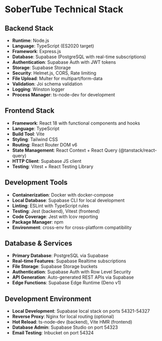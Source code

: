 # SoberTube Technical Stack

## Backend Stack
- **Runtime**: Node.js
- **Language**: TypeScript (ES2020 target)
- **Framework**: Express.js
- **Database**: Supabase (PostgreSQL with real-time subscriptions)
- **Authentication**: Supabase Auth with JWT tokens
- **Storage**: Supabase Storage
- **Security**: Helmet.js, CORS, Rate limiting
- **File Upload**: Multer for multipart/form-data
- **Validation**: Joi schema validation
- **Logging**: Winston logger
- **Process Manager**: ts-node-dev for development

## Frontend Stack  
- **Framework**: React 18 with functional components and hooks
- **Language**: TypeScript
- **Build Tool**: Vite
- **Styling**: Tailwind CSS
- **Routing**: React Router DOM v6
- **State Management**: React Context + React Query (@tanstack/react-query)
- **HTTP Client**: Supabase JS client
- **Testing**: Vitest + React Testing Library

## Development Tools
- **Containerization**: Docker with docker-compose
- **Local Database**: Supabase CLI for local development
- **Linting**: ESLint with TypeScript rules
- **Testing**: Jest (backend), Vitest (frontend)
- **Code Coverage**: Jest with lcov reporting
- **Package Manager**: npm
- **Environment**: cross-env for cross-platform compatibility

## Database & Services
- **Primary Database**: PostgreSQL via Supabase
- **Real-time Features**: Supabase Realtime subscriptions
- **File Storage**: Supabase Storage buckets
- **Authentication**: Supabase Auth with Row Level Security
- **API Generation**: Auto-generated REST APIs via Supabase
- **Edge Functions**: Supabase Edge Runtime (Deno v1)

## Development Environment
- **Local Development**: Supabase local stack on ports 54321-54327
- **Reverse Proxy**: Nginx for local routing (optional)
- **Hot Reload**: ts-node-dev (backend), Vite HMR (frontend)
- **Database Admin**: Supabase Studio on port 54323
- **Email Testing**: Inbucket on port 54324
